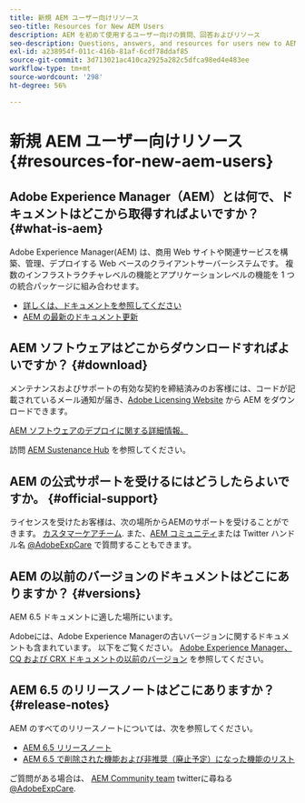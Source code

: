 ```yaml
---
title: 新規 AEM ユーザー向けリソース
seo-title: Resources for New AEM Users
description: AEM を初めて使用するユーザー向けの質問、回答およびリソース
seo-description: Questions, answers, and resources for users new to AEM
exl-id: a238954f-011c-416b-81af-6cdf78ddaf85
source-git-commit: 3d713021ac410ca2925a282c5dfca98ed4e483ee
workflow-type: tm+mt
source-wordcount: '298'
ht-degree: 56%

---
```


# 新規 AEM ユーザー向けリソース {#resources-for-new-aem-users}

## Adobe Experience Manager（AEM）とは何で、ドキュメントはどこから取得すればよいですか？ {#what-is-aem}

Adobe Experience Manager(AEM) は、商用 Web サイトや関連サービスを構築、管理、デプロイする Web ベースのクライアントサーバーシステムです。 複数のインフラストラクチャレベルの機能とアプリケーションレベルの機能を 1 つの統合パッケージに組み合わせます。

* [詳しくは、ドキュメントを参照してください](/help/sites-deploying/home.md)
* [AEM の最新のドキュメント更新](https://experienceleague.adobe.com/docs/experience-manager-release-information/aem-release-updates/doc-updates/documentation-updates.html?lang=en)

## AEM ソフトウェアはどこからダウンロードすればよいですか？ {#download}

メンテナンスおよびサポートの有効な契約を締結済みのお客様には、コードが記載されているメール通知が届き、[Adobe Licensing Website](https://licensing.adobe.com/) から AEM をダウンロードできます。

[AEM ソフトウェアのデプロイに関する詳細情報。](/help/sites-deploying/home.md)

訪問 [AEM Sustenance Hub](https://experienceleague.adobe.com/docs/experience-manager-release-information/aem-release-updates/aem-releases-updates.html?lang=ja) を参照してください。

## AEM の公式サポートを受けるにはどうしたらよいですか。 {#official-support}

ライセンスを受けたお客様は、次の場所からAEMのサポートを受けることができます。 [カスタマーケアチーム](https://experienceleague.adobe.com/?support-solution=General&amp;lang=ja#support). また、[AEM コミュニティ](https://experienceleaguecommunities.adobe.com:443/t5/adobe-experience-manager/ct-p/adobe-experience-manager-community)または Twitter ハンドル名 [@AdobeExpCare](https://twitter.com/adobeexpcare) で質問することもできます。

## AEM の以前のバージョンのドキュメントはどこにありますか？ {#versions}

AEM 6.5 ドキュメントに適した場所にいます。

Adobeには、Adobe Experience Managerの古いバージョンに関するドキュメントも含まれています。 以下をご覧ください。 [Adobe Experience Manager、CQ および CRX ドキュメントの以前のバージョン](https://experienceleague.adobe.com/docs/experience-manager-release-information/aem-release-updates/previous-updates/aem-previous-versions.html?lang=ja) を参照してください。

## AEM 6.5 のリリースノートはどこにありますか？ {#release-notes}

AEM のすべてのリリースノートについては、次を参照してください。

* [AEM 6.5 リリースノート](/help/release-notes/home.md)
* [AEM 6.5 で削除された機能および非推奨（廃止予定）になった機能のリスト](/help/release-notes/deprecated-removed-features.md)

ご質問がある場合は、 [AEM Community team](https://experienceleaguecommunities.adobe.com/t5/adobe-experience-manager/ct-p/adobe-experience-manager-community) twitterに尋ねる [@AdobeExpCare](https://twitter.com/adobeexpcare).
